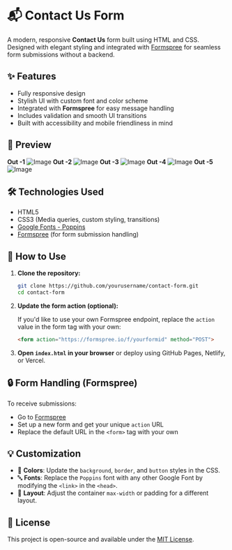 

# 📬 Contact Us Form

A modern, responsive **Contact Us** form built using HTML and CSS. Designed with elegant styling and integrated with [Formspree](https://formspree.io/) for seamless form submissions without a backend.

## ✨ Features

* Fully responsive design
* Stylish UI with custom font and color scheme
* Integrated with **Formspree** for easy message handling
* Includes validation and smooth UI transitions
* Built with accessibility and mobile friendliness in mind

## 📸 Preview

**Out -1**
![Image](https://github.com/user-attachments/assets/f7eec698-eedd-42ea-a023-17079d2287e5)
**Out -2**
![Image](https://github.com/user-attachments/assets/6a8d1ae8-0d1e-4699-86e2-ec32e83a599a)
**Out -3**
![Image](https://github.com/user-attachments/assets/d7954994-65e0-4ead-9e06-2d36b01abb8c)
**Out -4**
![Image](https://github.com/user-attachments/assets/c00b8601-6e22-4579-ad6d-459f909bac06)
**Out -5**
![Image](https://github.com/user-attachments/assets/af3e18c1-3e6c-4e31-921a-d247fa3dd302)

## 🛠️ Technologies Used

* HTML5
* CSS3 (Media queries, custom styling, transitions)
* [Google Fonts - Poppins](https://fonts.google.com/specimen/Poppins)
* [Formspree](https://formspree.io) (for form submission handling)

## 🚀 How to Use

1. **Clone the repository:**

   ```bash
   git clone https://github.com/yourusername/contact-form.git
   cd contact-form
   ```

2. **Update the form action (optional):**

   If you'd like to use your own Formspree endpoint, replace the `action` value in the form tag with your own:

   ```html
   <form action="https://formspree.io/f/yourformid" method="POST">
   ```

3. **Open `index.html` in your browser** or deploy using GitHub Pages, Netlify, or Vercel.

## 🔒 Form Handling (Formspree)

To receive submissions:

* Go to [Formspree](https://formspree.io/)
* Set up a new form and get your unique `action` URL
* Replace the default URL in the `<form>` tag with your own

## 💡 Customization

* 🎨 **Colors**: Update the `background`, `border`, and `button` styles in the CSS.
* 🔤 **Fonts**: Replace the `Poppins` font with any other Google Font by modifying the `<link>` in the `<head>`.
* 📏 **Layout**: Adjust the container `max-width` or padding for a different layout.

## 📜 License

This project is open-source and available under the [MIT License](LICENSE).

